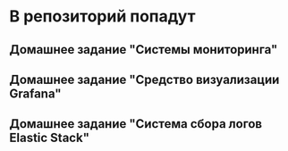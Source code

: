 # В репозиторий попадут
## Домашнее задание "Системы мониторинга"
## Домашнее задание "Средство визуализации Grafana"
## Домашнее задание "Система сбора логов Elastic Stack"